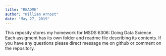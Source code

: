 ```yaml
---
title: "README"
author: "William Arnost"
date: "May 27, 2019"
---
```


This reposity stores my homework for MSDS 6306: Doing Data Science. Each assigment has its own folder and readme file describing its contents. If you have any questions please direct message me on github or comment on the repository.